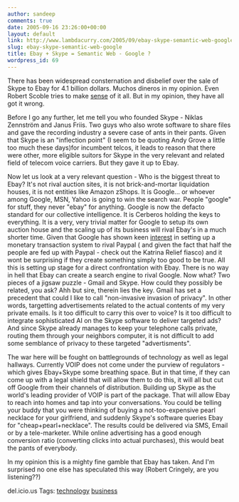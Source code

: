 ```yaml
---
author: sandeep
comments: true
date: 2005-09-16 23:26:00+00:00
layout: default
link: http://www.lambdacurry.com/2005/09/ebay-skype-semantic-web-google/
slug: ebay-skype-semantic-web-google
title: Ebay + Skype = Semantic Web - Google ?
wordpress_id: 69
---
```


There has been widespread consternation and disbelief over the sale of Skype to Ebay for 4.1 billion dollars. Muchos dineros in my opinion. Even Robert Scoble tries to make [sense](http://radio.weblogs.com/0001011/2005/09/12.html#a11117) of it all.
But in my opinion, they have all got it wrong.

Before I go any further, let me tell you who founded Skype - Niklas Zennström and Janus Friis. Two guys who also wrote software to share files and gave the recording industry a severe case of ants in their pants. Given that Skype is an "inflection point" (I seem to be quoting Andy Grove a little too much these days)for incumbent telcos, it leads to reason that there were other, more eligible suitors for Skype in the very relevant and related field of telecom voice carriers. 
But they gave it up to Ebay.

Now let us look at a very relevant question - Who is the biggest threat to Ebay? It's not rival auction sites, it is not brick-and-mortar liquidation houses, it is not entities like Amazon zShops. It is Google... or whoever among Google, MSN, Yahoo is going to win the search war.
People "google" for stuff, they never "ebay" for anything. Google is now the defacto standard for our collective intelligence. It is Cerberos holding the keys to everything.
It is a very, very trivial matter for Google to setup its own auction house and the scaling up of its business will rival Ebay's in a much shorter time. Given that Google has shown keen [interest](http://online.wsj.com/public/article/0,,SB111905141149263168-uKFxsKiPCrP8NxCA_lJid2X_3FM_20050718,00.html?mod=blogs) in setting up a monetary transaction system to rival Paypal ( and given the fact that  half the people are fed up with Paypal - check out the Katrina Relief fiasco) and it wont be surprising if they create something simply too good to be true.
All this is setting up stage for a direct confrontation with Ebay. There is no way in hell that Ebay can create a search engine to rival Google.
Now what?
Two pieces of a jigsaw puzzle - Gmail and Skype. How could they possibly be related, you ask? Ahh but sire, therein lies the key. Gmail has set a precedent that could I like to call "non-invasive invasion of privacy". In other words, targetting advertisements related to the actual contents of my very private emails. Is it too difficult to carry this over to voice? Is it too difficult to integrate sophisticated AI on the Skype software to deliver targeted ads? And since Skype already manages to keep your telephone calls private, routing them through your neighbors computer, it is not difficult to add some semblance of privacy to these targeted "advertisments".

The war here will be fought on battlegrounds of technology as well as legal hallways.  Currently VOIP does not come under the purview of regulators - which gives Ebay+Skype some breathing space. But in that time, if they can come up with a legal shield that will allow them to do this, it will all but cut off Google from their channels of distribution.
Building up Skype as the world's leading provider of VOIP is part of the package. That will allow Ebay to reach into homes and tap into your conversations. You could be telling your buddy that you were thinking of buying a not-too-expensive pearl necklace for your girlfriend, and suddenly Skype's software queries Ebay for "cheap+pearl+necklace". The results could be delivered via SMS, Email or by a tele-marketer.
While online advertising has a good enough conversion ratio (converting clicks into actual purchases), this would beat the pants of everybody.

In my opinion this is a mighty fine gamble that Ebay has taken. And I'm surprised no one else has speculated this way (Robert Cringely, are you listening??)




del.icio.us Tags: [technology](http://del.icio.us/sss8ue/technology) [business](http://del.icio.us/sss8ue/business)
